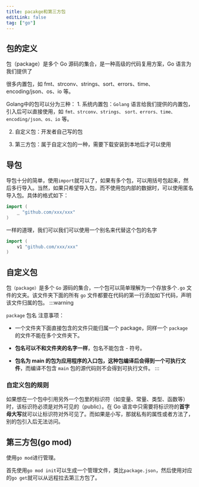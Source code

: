 ```yaml
---
title: pacakge和第三方包
editLink: false
tag: ["go"]
---
```


## 包的定义

包（package）是多个 Go 源码的集合，是一种高级的代码复用方案，Go 语言为我们提供了 

很多内置包，如 fmt、strconv、strings、sort、errors、time、encoding/json、os、io 等。 

Golang中的包可以分为三种：
		1. 系统内置包：`Golang` 语言给我们提供的内置包，引入后可以直接使用，如 `fmt、strconv、strings、` `sort、errors、time、encoding/json、os、io` 等。 

2. 自定义包：开发者自己写的包 

3. 第三方包：属于自定义包的一种，需要下载安装到本地后才可以使用

## 导包

导包十分的简单，使用`import`就可以了，如果有多个包，可以用括号包起来，然后多行导入。当然，如果只希望导入包，而不使用包内部的数据时，可以使用匿名导入包。具体的格式如下：

```go
import (
	_ "github.com/xxx/xxx"
)
```

一样的道理，我们可以我们可以使用一个别名来代替这个包的名字

```go
import (
	v1 "github.com/xxx/xxx"
)
```

## 自定义包

包`（package）`是多个 `Go` 源码的集合，一个包可以简单理解为一个存放多个`.go` 文件的文夹。该文件夹下面的所有 `go` 文件都要在代码的第一行添加如下代码，声明该文件归属的包。 
:::warning

`package` 包名 注意事项： 

- 一个文件夹下面直接包含的文件只能归属一个 package，同样一个 `package` 的文件不能在多个文件夹下。 

- **包名可以不和文件夹的名字一样**，包名不能包含 - 符号。 

- **包名为 main 的包为应用程序的入口包，这种包编译后会得到一个可执行文件**，而编译不包含 `main` 包的源代码则不会得到可执行文件。 
  :::
### 自定义包的规则
  如果想在一个包中引用另外一个包里的标识符（如变量、常量、类型、函数等）时，该标识符必须是对外可见的（public）。在 Go 语言中只需要将标识符的**首字母大写**就可以让标识符对外可见了。而如果是小写，那就私有的属性或者方法了，别的包引入后无法访问。

## 第三方包(go mod)

使用`go mod`进行管理。

首先使用`go mod init`可以生成一个管理文件，类比`package.json`，然后使用对应的`go get`就可以从远程拉去第三方包了。

